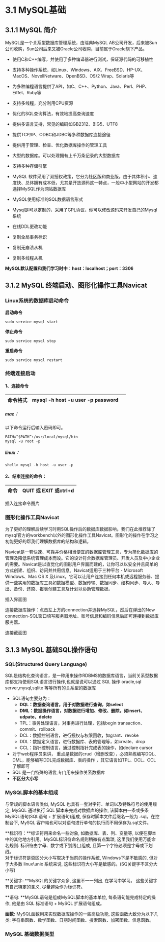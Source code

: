 # 3.1 MySQL基础

## 3.1.1 MySQL 简介

MySQL是一个关系型数据库管理系统，由瑞典MySQL AB公司开发，后来被Sun公司收购，Sun公司后来又被Oracle公司收购，目前属于Oracle旗下产品。

* 使用C和C++编写，并使用了多种编译器进行测试，保证源代码的可移植性

* 支持多种操作系统，如Linux、Windows、AIX、FreeBSD、HP-UX、MacOS、NovellNetware、OpenBSD、OS/2 Wrap、Solaris等

* 为多种编程语言提供了API，如C、C++、Python、Java、Perl、PHP、Eiffel、Ruby等

* 支持多线程，充分利用CPU资源

* 优化的SQL查询算法，有效地提高查询速度

* 提供多语言支持，常见的编码如GB2312、BIG5、UTF8

* 提供TCP/IP、ODBC和JDBC等多种数据库连接途径
* 提供用于管理、检查、优化数据库操作的管理工具
* 大型的数据库。可以处理拥有上千万条记录的大型数据库
* 支持多种存储引擎
* MySQL 软件采用了双授权政策，它分为社区版和商业版，由于其体积小、速度快、总体拥有成本低，尤其是开放源码这一特点，一般中小型网站的开发都选择MySQL作为网站数据库
* MySQL使用标准的SQL数据语言形式
* Mysql是可以定制的，采用了GPL协议，你可以修改源码来开发自己的Mysql系统
* 在线DDL更改功能
* 复制全局事务标识
* 复制无崩溃从机
* 复制多线程从机

**MySQL默认配置和我们学习时中：host：localhost；port：3306**

## 3.1.2 MySQL 终端启动、图形化操作工具Navicat

### Linux系统的数据库启动命令

**启动命令**

```
sudo service mysql start
```

**停止命令**

```
sudo service mysql stop
```

**重启命令**

```
sudo service mysql restart
```

### 终端连接启动

#### 1、连接命令

| 命令格式 | mysql -h host -u user -p password |  |
| :--- | :--- | :--- |


##### mac：

以下命令运行后输入密码即可。

```
PATH=“$PATH”:/usr/local/mysql/bin
mysql -u root -p
```

##### linux：

```
shell> mysql -h host -u user -p
```

#### 2、结束连接的命令：

| 命令 | QUIT  或 EXIT 或ctrl+d |
| :--- | :--- |


插入连接命令图片

### 图形化操作工具Navicat

为了更好的理解后续学习时用SQL操作后的数据库数据影响，我们在此推荐除了mysql官方的workbench以外的图形化操作工具Navicat。图形化的操作在学习之初能更好的帮我们理解数据库的结构和逻辑。

Navicat是一套快速、可靠并价格相当便宜的数据库管理工具，专为简化数据库的管理及降低系统管理成本而设。它的设计符合数据库管理员、开发人员及中小企业的需要。Navicat是以直觉化的图形用户界面而建的，让你可以以安全并且简单的方式创建、组织、访问并共用信息。Navicat适用于三种平台 - Microsoft Windows、Mac OS X 及Linux。它可以让用户连接到任何本机或远程服务器、提供一些实用的数据库工具如数据模型、数据传输、数据同步、结构同步、导入、导出、备份、还原、报表创建工具及计划以协助管理数据。

插入界面图

连接数据库操作：点击左上方的connection并选择MySQL，然后在弹出的New connection-SQL窗口填写服务器地址、账号信息和编码信息后即可连接到数据库服务器。



连接截面图

### 

## 3.1.3 MySQL 基础SQL操作语句

### SQL\(Structured Query Language\)

SQL是结构化查询语言，是一种用来操作RDBMS的数据库语言，当前关系型数据库都支持使用SQL语言进行操作,也就是说可以通过 SQL 操作 oracle,sql server,mysql,sqlite 等等所有的关系型的数据库

* SQL语句主要分为：
  * **DQL：数据查询语言，用于对数据进行查询，如select**
  * **DML：数据操作语言，对数据进行增加、修改、删除，如insert、udpate、delete**
  * TPL：事务处理语言，对事务进行处理，包括begin transaction、commit、rollback
  * DCL：数据控制语言，进行授权与权限回收，如grant、revoke
  * DDL：数据定义语言，进行数据库、表的管理等，如create、drop
  * CCL：指针控制语言，通过控制指针完成表的操作，如declare cursor
* 对于web程序员来讲，
  重点是数据的crud（增删改查），必须熟练编写DQL、DML，能够编写DDL完成数据库、表的操作
  ，其它语言如TPL、DCL、CCL了解即可
* SQL 是一门特殊的语言,专门用来操作关系数据库
* **不区分大小写**

### MySQL脚本的基本组成

与常规的脚本语言类似, MySQL 也具有一套对字符、单词以及特殊符号的使用规定, MySQL 通过执行 SQL 脚本来完成对数据库的操作, 该脚本由一条或多条MySQL语句\(SQL语句 + 扩展语句\)组成, 保存时脚本文件后缀名一般为 .sql。在控制台下, MySQL 客户端也可以对语句进行单句的执行而不用保存为.sql文件。

**标识符：**标识符用来命名一些对象, 如数据库、表、列、变量等, 以便在脚本中的其他地方引用。MySQL标识符命名规则稍微有点繁琐, 这里我们使用万能命名规则: 标识符由字母、数字或下划线\(\_\)组成, 且第一个字符必须是字母或下划线。  
对于标识符是否区分大小写取决于当前的操作系统, Windows下是不敏感的, 但对于大多数 linux\unix 系统来说, 这些标识符大小写是敏感的。\(SQ关键字不区分大小写\)

**关键字: **MySQL的关键字众多, 这里不一一列出, 在学习中学习。 这些关键字有自己特定的含义, 尽量避免作为标识符。

**语句: **MySQL语句是组成MySQL脚本的基本单位, 每条语句能完成特定的操作, 他是由 SQL 标准语句 + MySQL 扩展语句组成。

**函数:** MySQL函数用来实现数据库操作的一些高级功能, 这些函数大致分为以下几类: 字符串函数、数学函数、日期时间函数、搜索函数、加密函数、信息函数。

### MySQL 基础数据类型



